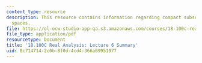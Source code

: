 ```yaml
---
content_type: resource
description: This resource contains information regarding compact subsets of metric
  spaces.
file: https://ol-ocw-studio-app-qa.s3.amazonaws.com/courses/18-100c-real-analysis-fall-2012/8c7147142c0b8f0d4cd4366a09951977_MIT18_100CF12_l6sum.pdf
file_type: application/pdf
resourcetype: Document
title: '18.100C Real Analysis: Lecture 6 Summary'
uid: 8c714714-2c0b-8f0d-4cd4-366a09951977
---
```

